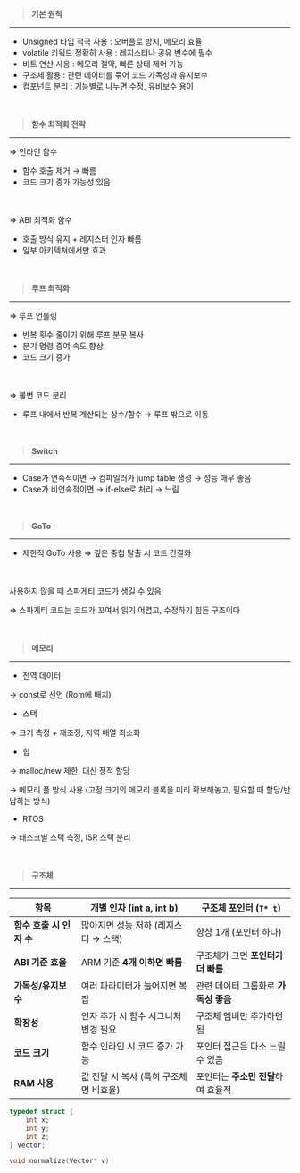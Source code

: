 > **기본 원칙**
> 

---

- Unsigned 타입 적극 사용 : 오버플로 방지, 메모리 효율
- volatile 키워드 정확히 사용 : 레지스터나 공유 변수에 필수
- 비트 연산 사용 : 메모리 절약, 빠른 상태 제어 가능
- 구조체 활용 : 관련 데이터를 묶어 코드 가독성과 유지보수
- 컴포넌트 분리 : 기능별로 나누면 수정, 유비보수 용이

**ㅤ**

> **함수 최적화 전략**
> 

---

⇒ 인라인 함수

- 함수 호출 제거 → 빠름
- 코드 크기 증가 가능성 있음

**ㅤ**

⇒ ABI 최적화 함수

- 호출 방식 유지 + 레지스터 인자 빠름
- 일부 아키텍쳐에서만 효과

**ㅤ**

> **루프 최적화**
> 

---

⇒ 루프 언롤링 

- 반복 횟수 줄이기 위해 루프 분문 복사
- 분기 명령 중여 속도 향상
- 코드 크기 증가

**ㅤ**

⇒ 불변 코드 분리

- 루프 내에서 반복 계산되는 상수/함수 → 루프 밖으로 이동

**ㅤ**

> **Switch**
> 

---

- Case가 연속적이면 → 컴파일러가 jump table 생성 → 성능 매우 좋음
- Case가 비연속적이면 → if-else로 처리 → 느림

**ㅤ**

> **GoTo**
> 

---

- 제한적 GoTo 사용 ⇒ 깊은 중첩 탈출 시 코드 간결화

**ㅤ**

사용하지 않을 때 스파게티 코드가 생길 수 있음

⇒ 스파게티 코드는 코드가 꼬여서 읽기 어렵고, 수정하기 힘든 구조이다

**ㅤ**

> **메모리**
> 

---

- 전역 데이터

→ const로 선언 (Rom에 배치)

- 스택

→ 크기 측정 + 재조정, 지역 배열 최소화

- 힙

→ malloc/new 제한, 대신 정적 할당

→ 메모리 풀 방식 사용 (고정 크기의 메모리 블록을 미리 확보해놓고, 필요할 때 할당/반납하는 방식)

- RTOS

→ 태스크별 스택 측정, ISR 스택 분리

**ㅤ**

> **구조체**
> 

---

| 항목 | 개별 인자 (int a, int b) | 구조체 포인터 (`T* t`) |
| --- | --- | --- |
| **함수 호출 시 인자 수** | 많아지면 성능 저하 (레지스터 → 스택) | 항상 1개 (포인터 하나) |
| **ABI 기준 효율** | ARM 기준 **4개 이하면 빠름** | 구조체가 크면 **포인터가 더 빠름** |
| **가독성/유지보수** | 여러 파라미터가 늘어지면 복잡 | 관련 데이터 그룹화로 **가독성 좋음** |
| **확장성** | 인자 추가 시 함수 시그니처 변경 필요 | 구조체 멤버만 추가하면 됨 |
| **코드 크기** | 함수 인라인 시 코드 증가 가능 | 포인터 접근은 다소 느릴 수 있음 |
| **RAM 사용** | 값 전달 시 복사 (특히 구조체면 비효율) | 포인터는 **주소만 전달**하여 효율적 |

```c
typedef struct {
    int x;
    int y;
    int z;
} Vector;

void normalize(Vector* v)
```
